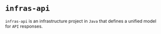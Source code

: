 # `infras-api`

`infras-api` is an infrastructure project in `Java` that defines a unified model for `API` responses.

